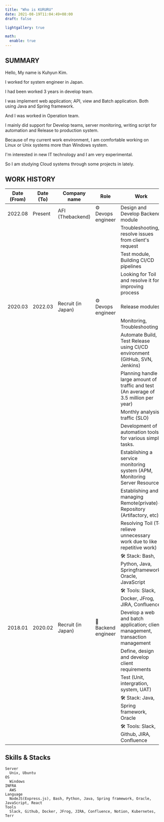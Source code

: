 ```yaml
---
title: "Who is KURURU"
date: 2021-08-19T11:04:49+08:00
draft: false

lightgallery: true

math:
  enable: true
---
```


## SUMMARY

Hello, My name is Kuhyun Kim.

I worked for system engineer in Japan.

I had been worked 3 years in develop team.

I was implement web application; API, view and Batch application. Both using Java and Spring framework.

And I was worked in Operation team.

I mainly did support for Develop teams, server monitoring, writing script for automation and Release to production system.

Because of my current work environment, I am comfortable working on Linux or Unix systems more than Windows system.

I'm interested in new IT technology and I am very experimental.

So I am studying Cloud systems through some projects in lately.

## WORK HISTORY

| Date (From) | Date (To) | Company name       | Role                | Work                                                                                    |
| ----------- | --------- | ------------------ | ------------------- | --------------------------------------------------------------------------------------- |
| 2022.08     | Present   | AFI (Thebackend)   | ⚙️ Devops engineer  | Design and Develop Backend module                                                       |
|             |           |                    |                     | Troubleshooting, resolve issues from client's request                                   |
|             |           |                    |                     | Test module, Building CI/CD pipelines                                                   |
|             |           |                    |                     | Looking for Toil and resolve it for improving process                                   |
| 2020.03     | 2022.03   | Recruit (in Japan) | ⚙️ Devops engineer  | Release modules                                                                         |
|             |           |                    |                     | Monitoring, Troubleshooting                                                             |
|             |           |                    |                     | Automate Build, Test Release using CI/CD environment (GitHub, SVN, Jenkins)             |
|             |           |                    |                     | Planning handle a large amount of traffic and test (An average of 3.5 million per year) |
|             |           |                    |                     | Monthly analysis traffic (SLO)                                                          |
|             |           |                    |                     | Development of automation tools for various simple tasks.                               |
|             |           |                    |                     | Establishing a service monitoring system (APM, Monitoring Server Resource)              |
|             |           |                    |                     | Establishing and managing Remote(private)-Repository (Artifactory, etc)                 |
|             |           |                    |                     | Resolving Toil (To relieve unnecessary work due to like repetitive work)                |
|             |           |                    |                     | 🛠 Stack: Bash, Python, Java, Springframework, Oracle, JavaScript                        |
|             |           |                    |                     | 🛠 Tools: Slack, Docker, JFrog, JIRA, Confluence                                         |
| 2018.01     | 2020.02   | Recruit (in Japan) | 📱 Backend engineer | Develop a web and batch application; client management, transaction management          |
|             |           |                    |                     | Define, design and develop client requirements                                          |
|             |           |                    |                     | Test (Unit, intergration, system, UAT)                                                  |
|             |           |                    |                     | 🛠 Stack: Java, Spring framework, Oracle                                                 |
|             |           |                    |                     | 🛠 Tools: Slack, Github, JIRA, Confluence                                                |


## Skills & Stacks

    Server
      Unix, Ubuntu
    OS
      Windows
    INFRA
      AWS
    Language
      NodeJS(Express.js), Bash, Python, Java, Spring framework, Oracle, JavaScript, React
    Tools
      Slack, Github, Docker, JFrog, JIRA, Confluence, Notion, Kubernetes, Terr

